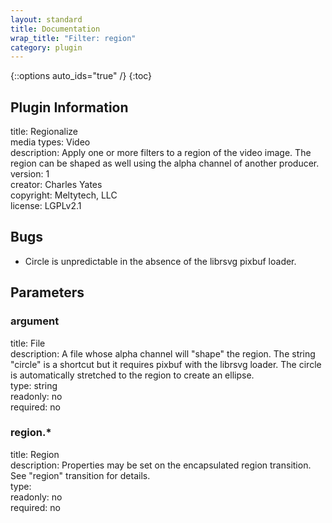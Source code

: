```yaml
---
layout: standard
title: Documentation
wrap_title: "Filter: region"
category: plugin
---
```

{::options auto_ids="true" /}
{:toc}

## Plugin Information

title: Regionalize  
media types:
Video  
description: Apply one or more filters to a region of the video image. The region can be shaped as well using the alpha channel of another producer.  
version: 1  
creator: Charles Yates  
copyright: Meltytech, LLC  
license: LGPLv2.1  

## Bugs

* Circle is unpredictable in the absence of the librsvg pixbuf loader.

## Parameters

### argument

title: File    
description:
A file whose alpha channel will &quot;shape&quot;  the region. The string &quot;circle&quot; is a shortcut but it requires pixbuf with the librsvg loader. The circle is automatically stretched to the region to create an ellipse.  
type: string  
readonly: no  
required: no  

### region.*

title: Region    
description:
Properties may be set on the encapsulated region transition. See &quot;region&quot; transition for details.  
type:   
readonly: no  
required: no  

